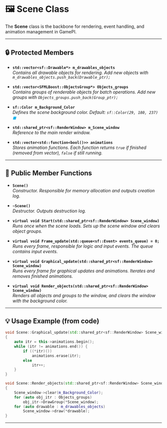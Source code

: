 # 🖼️ Scene Class

The **Scene** class is the backbone for rendering, event handling, and animation management in GamePI.

---

## 🔒 Protected Members

- **`std::vector<sf::Drawable*> m_drawables_objects`**  
  *Contains all drawable objects for rendering. Add new objects with `m_drawables_objects.push_back(Drawable_ptr);`*

- **`std::vector<SFMLBoost::ObjectsGroup*> Objects_groups`**  
  *Contains groups of renderable objects for batch operations. Add new groups with `Objects_groups.push_back(Group_ptr);`*

- **`sf::Color m_Background_Color`**  
  *Defines the scene background color. Default: `sf::Color(29, 180, 237)` <span style="color:rgb(29, 180, 237)">&#9724;</span>*

- **`std::shared_ptr<sf::RenderWindow> m_Scene_window`**  
  *Reference to the main render window.*

- **`std::vector<std::function<bool()>> animations`**  
  *Stores animation functions. Each function returns `true` if finished (removed from vector), `false` if still running.*

---

## 🚀 Public Member Functions

- **`Scene()`**  
  *Constructor. Responsible for memory allocation and outputs creation log.*

- **`~Scene()`**  
  *Destructor. Outputs destruction log.*

- **`virtual void Start(std::shared_ptr<sf::RenderWindow> Scene_window)`**  
  *Runs once when the scene loads. Sets up the scene window and clears object groups.*

- **`virtual void Frame_update(std::queue<sf::Event> events_queue) = 0;`**  
  *Runs every frame, responsible for logic and input events. The queue contains input events.*

- **`virtual void Graphical_update(std::shared_ptr<sf::RenderWindow> Scene_window)`**  
  *Runs every frame for graphical updates and animations. Iterates and removes finished animations.*

- **`virtual void Render_objects(std::shared_ptr<sf::RenderWindow> Scene_window)`**  
  *Renders all objects and groups to the window, and clears the window with the background color.*

---

## 💡 Usage Example (from code)

```cpp
void Scene::Graphical_update(std::shared_ptr<sf::RenderWindow> Scene_window)
{
    auto itr = this->animations.begin();
    while (itr != animations.end()) {
        if ((*itr)())
            animations.erase(itr);
        else
            itr++;
    }
}

void Scene::Render_objects(std::shared_ptr<sf::RenderWindow> Scene_window)
{
    Scene_window->clear(m_Background_Color);
    for (auto obj_itr : Objects_groups)
        obj_itr->DrawGroup(*Scene_window);
    for (auto drawable : m_drawables_objects)
        Scene_window->draw(*drawable);
}
```

---